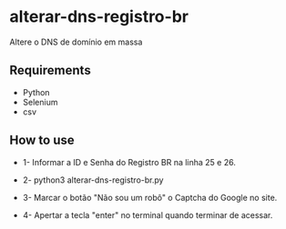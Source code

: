 # alterar-dns-registro-br

Altere o DNS de domínio em massa 

## Requirements

* Python
* Selenium
* csv

## How to use


* 1- Informar a ID e Senha do Registro BR na linha 25 e 26.

* 2- python3 alterar-dns-registro-br.py

* 3- Marcar o botão "Não sou um robô" o Captcha do Google no site.
* 4- Apertar a tecla "enter" no terminal quando terminar de acessar.